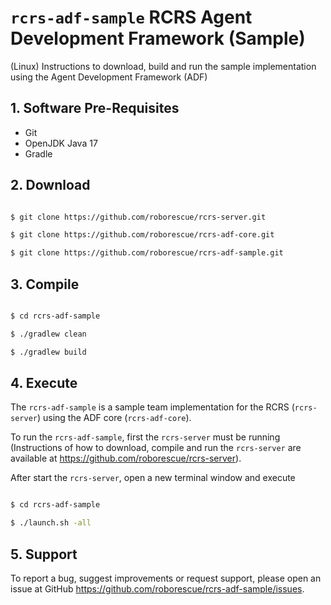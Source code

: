 # `rcrs-adf-sample` RCRS Agent Development Framework (Sample)

(Linux) Instructions to download, build and run the sample implementation using the Agent Development Framework (ADF)

## 1. Software Pre-Requisites

* Git
* OpenJDK Java 17
* Gradle

## 2. Download

```bash

$ git clone https://github.com/roborescue/rcrs-server.git

$ git clone https://github.com/roborescue/rcrs-adf-core.git

$ git clone https://github.com/roborescue/rcrs-adf-sample.git
```

## 3. Compile

```bash

$ cd rcrs-adf-sample

$ ./gradlew clean

$ ./gradlew build
```

## 4. Execute

The `rcrs-adf-sample` is a sample team implementation for the RCRS (`rcrs-server`) using the ADF core (`rcrs-adf-core`).

To run the `rcrs-adf-sample`, first the `rcrs-server` must be running (Instructions of how to download, compile and run the `rcrs-server` are available at <https://github.com/roborescue/rcrs-server>).

After start the `rcrs-server`, open a new terminal window and execute

```bash

$ cd rcrs-adf-sample

$ ./launch.sh -all
```

## 5. Support

To report a bug, suggest improvements or request support, please open an issue at GitHub <https://github.com/roborescue/rcrs-adf-sample/issues>.